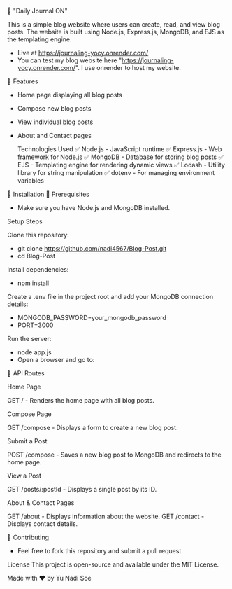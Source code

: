  🚀 "Daily Journal ON"

This is a simple blog website where users can create, read, and view blog posts.
The website is built using Node.js, Express.js, MongoDB, and EJS as the templating engine.

- Live at https://journaling-yocy.onrender.com/
- You can test my blog website here "https://journaling-yocy.onrender.com/". I use onrender to host my website.

 🚀 Features
- Home page displaying all blog posts
- Compose new blog posts
- View individual blog posts
- About and Contact pages

   Technologies Used
  ✅  Node.js - JavaScript runtime
  ✅ Express.js - Web framework for Node.js
  ✅ MongoDB - Database for storing blog posts
  ✅ EJS - Templating engine for rendering dynamic views
  ✅ Lodash - Utility library for string manipulation
  ✅ dotenv - For managing environment variables


 🚀 Installation
 🚀 Prerequisites
- Make sure you have Node.js and MongoDB installed.

Setup Steps

Clone this repository:
- git clone https://github.com/nadi4567/Blog-Post.git
- cd Blog-Post

Install dependencies:
- npm install

Create a .env file in the project root and add your MongoDB connection details:
- MONGODB_PASSWORD=your_mongodb_password
- PORT=3000

Run the server:
- node app.js
- Open a browser and go to:

 🚀 API Routes

Home Page

GET / - Renders the home page with all blog posts.

Compose Page

GET /compose - Displays a form to create a new blog post.

Submit a Post

POST /compose - Saves a new blog post to MongoDB and redirects to the home page.

View a Post

GET /posts/:postId - Displays a single post by its ID.

About & Contact Pages

GET /about - Displays information about the website.
GET /contact - Displays contact details.

 🚀 Contributing
-   Feel free to fork this repository and submit a pull request.

License
This project is open-source and available under the MIT License.

Made with ❤️ by Yu Nadi Soe 



